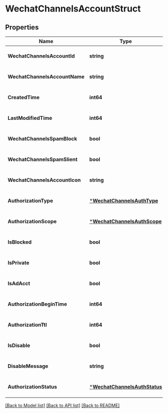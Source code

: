 # WechatChannelsAccountStruct

## Properties
Name | Type | Description | Notes
------------ | ------------- | ------------- | -------------
**WechatChannelsAccountId** | **string** |  | [optional] [default to null]
**WechatChannelsAccountName** | **string** |  | [optional] [default to null]
**CreatedTime** | **int64** |  | [optional] [default to null]
**LastModifiedTime** | **int64** |  | [optional] [default to null]
**WechatChannelsSpamBlock** | **bool** |  | [optional] [default to null]
**WechatChannelsSpamSlient** | **bool** |  | [optional] [default to null]
**WechatChannelsAccountIcon** | **string** |  | [optional] [default to null]
**AuthorizationType** | [***WechatChannelsAuthType**](WechatChannelsAuthType.md) |  | [optional] [default to null]
**AuthorizationScope** | [***WechatChannelsAuthScope**](WechatChannelsAuthScope.md) |  | [optional] [default to null]
**IsBlocked** | **bool** |  | [optional] [default to null]
**IsPrivate** | **bool** |  | [optional] [default to null]
**IsAdAcct** | **bool** |  | [optional] [default to null]
**AuthorizationBeginTime** | **int64** |  | [optional] [default to null]
**AuthorizationTtl** | **int64** |  | [optional] [default to null]
**IsDisable** | **bool** |  | [optional] [default to null]
**DisableMessage** | **string** |  | [optional] [default to null]
**AuthorizationStatus** | [***WechatChannelsAuthStatus**](WechatChannelsAuthStatus.md) |  | [optional] [default to null]

[[Back to Model list]](../README.md#documentation-for-models) [[Back to API list]](../README.md#documentation-for-api-endpoints) [[Back to README]](../README.md)


